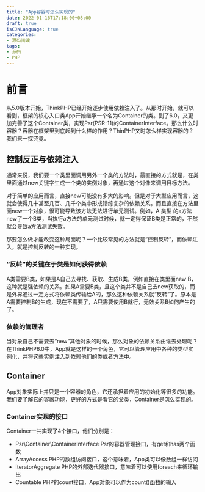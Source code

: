 ```yaml
---
title: "App容器时怎么实现的"
date: 2022-01-16T17:18:00+08:00
draft: true
isCJKLanguage: true
categories:
- 源码阅读
tags:
- 源码
- PHP
---
```


# 前言

从5.0版本开始，ThinkPHP已经开始逐步使用依赖注入了。从那时开始，就可以看到，框架的核心入口类App开始继承一个名为Container的类。到了6.0，又更加完善了这个Container类，实现Psr(PSR-11)的ContainerInterface。那么什么时容器？容器在框架里到底起到什么样的作用？ThinPHP又时怎么样实现容器的？我们来一探究竟。

## 控制反正与依赖注入

通常来说，我们要一个类里面调用另外一个类的方法时，最直接的方式就是，在类里面通过new关键字生成一个类的实例对象，再通过这个对像来调用目标方法。

对于简单的应用而言，直接new可能没有多大的影响。但是对于大型应用而言，这就会使得几十甚至几百、几千个类中形成错综复杂的依赖关系。而且直接在方法里面new一个对象，很可能导致该方法无法进行单元测试。例如，A 类型 的a方法new了一个B类，当执行a方法的单元测试时候，就一定得保证B类是正常的，不然就会导致a方法测试失败。

那要怎么做才能改变这种局面呢？一个比较常见的方法就是“控制反转”，而依赖注入，就是控制反转的一种实现。

### “反转”的关键在于类是如何获得依赖

A类需要B类，如果是A自己去寻找、获取、生成B类，例如直接在类里面new B，这种就是强依赖的关系。如果A需要B类，且这个类并不是自己去new获取的，而是外界通过一定方式将依赖类传输给A的，那么这种依赖关系就“反转”了。原本是A需要控制B的生成，现在不需要了，A只需要使用B就行，无效关系B如何产生的了。

### 依赖的管理者

当对象自己不需要去“new”其他对象的时候，那么对象的依赖关系由谁去处理呢？在ThinkPHP6.0中，App就是这样的一个角色，它可以管理应用中各种的类型实例化，并将这些实例注入到依赖他们的类或者方法中。


## Container

App对象实际上并只是一个容器的角色，它还承担着应用的初始化等很多的功能。我们要了解它的容器功能，更好的方式是看它的父类，Container是怎么实现的。

### Container实现的接口

Container一共实现了4个接口，他们分别是：

- Psr\Container\ContainerInterface Psr的容器管理接口，有get和has两个函数
- ArrayAccess PHP的数组访问接口，这个意味着，App类可以像数组一样访问
- IteratorAggregate PHP的外部迭代器接口，意味着可以使用foreach来循环输出
- Countable PHP的count接口，App对象可以作为count()函数的输入


